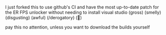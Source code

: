 I just forked this to use github's CI and have the most up-to-date patch for the ER FPS unlocker without needing to install visual studio (gross) (smelly) (disgusting) (awful) (/derogatory) (🤢)

pay this no attention, unless you want to download the builds yourself
